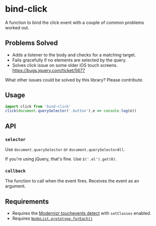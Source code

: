# bind-click

A function to bind the click event with a couple of common problems worked out.

## Problems Solved

- Adds a listener to the body and checks for a matching target.
- Fails gracefully if no elements are selected by the query.
- Solves click issue on some older iOS touch screens. https://bugs.jquery.com/ticket/5677

What other issues could be solved by this library? Please contribute.

## Usage

```javascript
import click from 'bind-click'
click(document.querySelector('.button'),e => console.log(e))
```

## API

### `selector`

Use `document.querySelector` or `document.querySelectorAll`.

If you're using jQuery, that's fine. Use `$('.el').get(0)`.

### `callback`

The function to call when the event fires. Receives the event as an argument.

## Requirements

- Requires the [Modernizr touchevents
  detect](https://modernizr.com/download?touchevents-setclasses&q=touchev) with
  `setClasses` enabled.
- Requires
  [`NodeList.prototype.forEach()`](https://developer.mozilla.org/en-US/docs/Web/API/NodeList/forEach)
